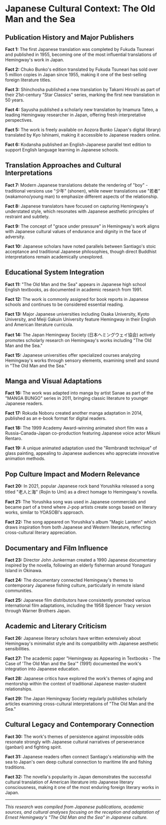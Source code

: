 # Japanese Cultural Context: The Old Man and the Sea

## Publication History and Major Publishers

**Fact 1:** The first Japanese translation was completed by Fukuda Tsuneari and published in 1955, becoming one of the most influential translations of Hemingway's work in Japan.

**Fact 2:** Chuko Bunko's edition translated by Fukuda Tsuneari has sold over 5 million copies in Japan since 1955, making it one of the best-selling foreign literature titles.

**Fact 3:** Shinchosha published a new translation by Takami Hiroshi as part of their 21st-century "Star Classics" series, marking the first new translation in 50 years.

**Fact 4:** Sayusha published a scholarly new translation by Imamura Tateo, a leading Hemingway researcher in Japan, offering fresh interpretative perspectives.

**Fact 5:** The work is freely available on Aozora Bunko (Japan's digital library) translated by Kyo Ishinami, making it accessible to Japanese readers online.

**Fact 6:** Kodansha published an English-Japanese parallel text edition to support English language learning in Japanese schools.

## Translation Approaches and Cultural Interpretations

**Fact 7:** Modern Japanese translations debate the rendering of "boy" - traditional versions use "少年" (shonen), while newer translations use "若者" (wakamono/young man) to emphasize different aspects of the relationship.

**Fact 8:** Japanese translators have focused on capturing Hemingway's understated style, which resonates with Japanese aesthetic principles of restraint and subtlety.

**Fact 9:** The concept of "grace under pressure" in Hemingway's work aligns with Japanese cultural values of endurance and dignity in the face of adversity.

**Fact 10:** Japanese scholars have noted parallels between Santiago's stoic acceptance and traditional Japanese philosophies, though direct Buddhist interpretations remain academically unexplored.

## Educational System Integration

**Fact 11:** "The Old Man and the Sea" appears in Japanese high school English textbooks, as documented in academic research from 1991.

**Fact 12:** The work is commonly assigned for book reports in Japanese schools and continues to be considered essential reading.

**Fact 13:** Major Japanese universities including Osaka University, Kyoto University, and Meiji Gakuin University feature Hemingway in their English and American literature curricula.

**Fact 14:** The Japan Hemingway Society (日本ヘミングウェイ協会) actively promotes scholarly research on Hemingway's works including "The Old Man and the Sea."

**Fact 15:** Japanese universities offer specialized courses analyzing Hemingway's works through sensory elements, examining smell and sound in "The Old Man and the Sea."

## Manga and Visual Adaptations

**Fact 16:** The work was adapted into manga by artist Sanae as part of the "MANGA BUNGO" series in 2011, bringing classic literature to younger Japanese readers.

**Fact 17:** Rokuda Noboru created another manga adaptation in 2014, published as an e-book format for digital readers.

**Fact 18:** The 1999 Academy Award-winning animated short film was a Russia-Canada-Japan co-production featuring Japanese voice actor Mikuni Rentaro.

**Fact 19:** A unique animated adaptation used the "Rembrandt technique" of glass painting, appealing to Japanese audiences who appreciate innovative animation methods.

## Pop Culture Impact and Modern Relevance

**Fact 20:** In 2021, popular Japanese rock band Yorushika released a song titled "老人と海" (Rojin to Umi) as a direct homage to Hemingway's novella.

**Fact 21:** The Yorushika song was used in Japanese commercials and became part of a trend where J-pop artists create songs based on literary works, similar to YOASOBI's approach.

**Fact 22:** The song appeared on Yorushika's album "Magic Lantern" which draws inspiration from both Japanese and Western literature, reflecting cross-cultural literary appreciation.

## Documentary and Film Influence

**Fact 23:** Director John Junkerman created a 1990 Japanese documentary inspired by the novella, following an elderly fisherman around Yonaguni Island in Okinawa.

**Fact 24:** The documentary connected Hemingway's themes to contemporary Japanese fishing culture, particularly in remote island communities.

**Fact 25:** Japanese film distributors have consistently promoted various international film adaptations, including the 1958 Spencer Tracy version through Warner Brothers Japan.

## Academic and Literary Criticism

**Fact 26:** Japanese literary scholars have written extensively about Hemingway's minimalist style and its compatibility with Japanese aesthetic sensibilities.

**Fact 27:** The academic paper "Hemingway as Appearing in Textbooks - The Case of 'The Old Man and the Sea'" (1991) documented the work's integration into Japanese education.

**Fact 28:** Japanese critics have explored the work's themes of aging and mentorship within the context of traditional Japanese master-student relationships.

**Fact 29:** The Japan Hemingway Society regularly publishes scholarly articles examining cross-cultural interpretations of "The Old Man and the Sea."

## Cultural Legacy and Contemporary Connection

**Fact 30:** The work's themes of persistence against impossible odds resonate strongly with Japanese cultural narratives of perseverance (ganbari) and fighting spirit.

**Fact 31:** Japanese readers often connect Santiago's relationship with the sea to Japan's own deep cultural connection to maritime life and fishing traditions.

**Fact 32:** The novella's popularity in Japan demonstrates the successful cultural translation of American literature into Japanese literary consciousness, making it one of the most enduring foreign literary works in Japan.

---

*This research was compiled from Japanese publications, academic sources, and cultural analyses focusing on the reception and adaptation of Ernest Hemingway's "The Old Man and the Sea" in Japanese culture.*